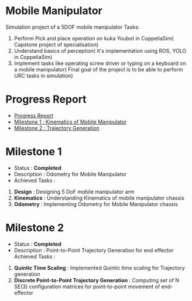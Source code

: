 # Mobile Manipulator
Simulation project of a 5DOF mobile manipulator 
Tasks:
1. Perform Pick and place operation on kuka Youbot in CoppeliaSim( Capstone project of specialisation)
2. Understand basics of perception( It's implementation using ROS, YOLO in CoppeliaSim)
3. Implement tasks like operating screw driver or typing on a keyboard on a mobile manipulator( Final goal of the project is to be able to perform URC tasks in simulation)


# Progress Report
- [Progress Report](#progress-report)
- [Milestone 1 : Kinematics of Mobile Manipulator](#milestone-1)
- [Milestone 2 : Trajectory Generation](#milestone-2)




# Milestone 1
* Status : **Completed**
* Description : Odometry for Mobile Manipulator
* Achieved Tasks :
1. **Design** : Designing 5 DoF mobile manipulator arm
2. **Kinematics** : Understanding Kinematics of mobile manipulator chassis
3. **Odometry** : Implementing Odometry for Mobile Manipulator chassis

# Milestone 2
* Status : **Completed**
* Description : Point-to-Point Trajectory Generation for end effector
Achieved Tasks :
1. **Quintic Time Scaling** : Implemented Quintic time scaling for Trajectory generation
2. **Discrete Point-to-Point Trajectory Generation** : Computing set of N SE(3) configuration matrices for point-to-point movement of end-effector







